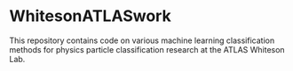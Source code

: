 # WhitesonATLASwork
This repository contains code on various machine learning classification methods for physics particle classification research at the ATLAS Whiteson Lab.
